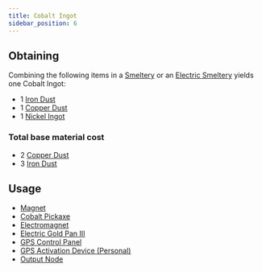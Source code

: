 ```yaml
---
title: Cobalt Ingot
sidebar_position: 6
---
```


## Obtaining

Combining the following items in a [Smeltery](Smeltery) or an [Electric Smeltery](Electric-Smeltery) yields one Cobalt Ingot:

* 1 [Iron Dust](Iron-Dust)
* 1 [Copper Dust](Copper-Dust)
* 1 [Nickel Ingot](Nickel-Ingot)

### Total base material cost

* 2 [Copper Dust](Copper-Dust)
* 3 [Iron Dust](Iron-Dust)

## Usage

* [Magnet](Magnet)
* [Cobalt Pickaxe](Cobalt-Pickaxe)
* [Electromagnet](Electromagnet)
* [Electric Gold Pan III](Electric-Gold-Pan)
* [GPS Control Panel](GPS-Control-Panel)
* [GPS Activation Device (Personal)](GPS-Activation-Device)
* [Output Node](Output-Node)
